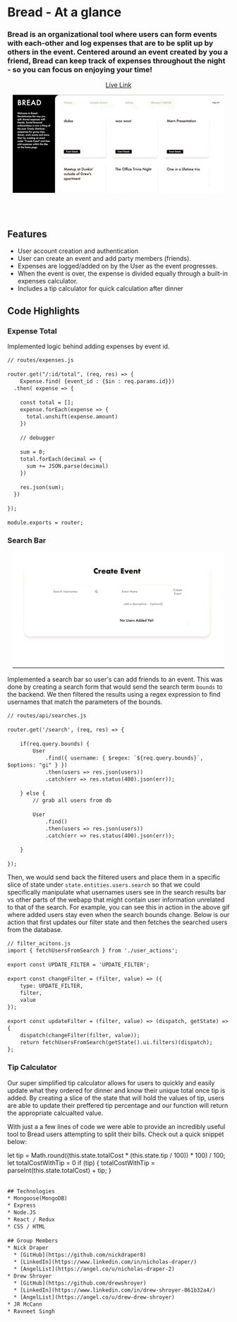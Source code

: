 # Bread - At a glance
### Bread is an organizational tool where users can form events with each-other and log expenses that are to be split up by others in the event. Centered around an event created by you a friend, Bread can keep track of expenses throughout the night - so you can focus on enjoying your time!

<a href="https://mongo-bread.herokuapp.com/#/"><p align="center">Live Link</p></a>
<a href="https://mongo-bread.herokuapp.com/#/"><p align="center"><img src="./frontend/public/bread.gif" alt="bread-gif"></p></a>
<br><br/>

## Features
- User account creation and authentication
- User can create an event and add party members (friends).
- Expenses are logged/added on by the User as the event progresses.
- When the event is over, the expense is divided equally through a built-in expenses calculator.
- Includes a tip calculator for quick calculation after dinner

## Code Highlights
### Expense Total
Implemented logic behind adding expenses by event id.
```
// routes/expenses.js

router.get("/:id/total", (req, res) => {
    Expense.find( {event_id : {$in : req.params.id}})
  .then( expense => {

    const total = [];
    expense.forEach(expense => {
      total.unshift(expense.amount)
    })

    // debugger

    sum = 0;
    total.forEach(decimal => {
      sum += JSON.parse(decimal)
    })

    res.json(sum);
  })

});

module.exports = router;
```
### Search Bar

<p align="center"><img src="./frontend/public/search.gif" alt="search-gif"></p>

Implemented a search bar so user's can add friends to an event. This was done by creating a search form that would send the search term `bounds` to the backend. We then filtered the results using a regex expression to find usernames that match the parameters of the bounds.
```
// routes/api/searches.js

router.get('/search', (req, res) => {

    if(req.query.bounds) {
        User
            .find({ username: { $regex: `${req.query.bounds}`, $options: "gi" } })
            .then(users => res.json(users))
            .catch(err => res.status(400).json(err));
  
    } else {
        // grab all users from db

        User
            .find()
            .then(users => res.json(users))
            .catch(err => res.status(400).json(err));

    }

});
```
Then, we would send back the filtered users and place them in a specific slice of state under `state.entities.users.search` so that we could specifically manipulate what usernames users see in the search results bar vs other parts of the webapp that might contain user information unrelated to that of the search. For example, you can see this in action in the above gif where added users stay even when the search bounds change. Below is our action that first updates our filter state and then fetches the searched users from the database.
```
// filter_acitons.js
import { fetchUsersFromSearch } from './user_actions';

export const UPDATE_FILTER = 'UPDATE_FILTER';

export const changeFilter = (filter, value) => ({
    type: UPDATE_FILTER,
    filter,
    value
});

export const updateFilter = (filter, value) => (dispatch, getState) => {
    dispatch(changeFilter(filter, value));
    return fetchUsersFromSearch(getState().ui.filters)(dispatch);
};

```
### Tip Calculator

Our super simplified tip calculator allows for users to quickly and easily update what they ordered for dinner and know their unique total once tip is added. By creating a slice of the state that will hold the values of tip, users are able to update their preffered tip percentage and our function will return the appropriate calcualted value. 

With just a a few lines of code we were able to provide an incredibly useful tool to Bread users attempting to split their bills. Check out a quick snippet below:

let tip = Math.round((this.state.totalCost * (this.state.tip / 100)) * 100) / 100;
        let totalCostWithTip = 0
        if (tip) {
            totalCostWithTip = parseInt(this.state.totalCost) + tip;
        }

```

## Technologies 
* Mongoose(MongoDB)
* Express
* Node.JS
* React / Redux
* CSS / HTML

## Group Members
* Nick Draper
  * [GitHub](https://github.com/nickdraper8)
  * [LinkedIn](https://www.linkedin.com/in/nicholas-draper/)
  * [AngelList](https://angel.co/u/nicholas-draper-2)
* Drew Shroyer
  * [GitHub](https://github.com/drewshroyer)
  * [LinkedIn](https://www.linkedin.com/in/drew-shroyer-861b32a4/)
  * [AngelList](https://angel.co/u/drew-drew-shroyer)
* JR McCann
* Ravneet Singh






